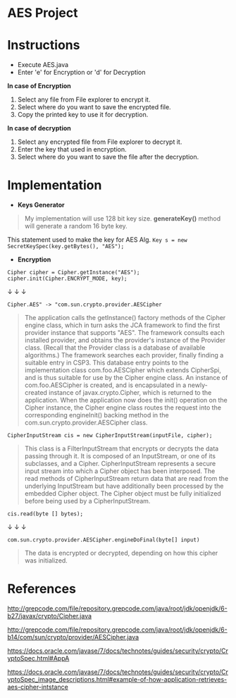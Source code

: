 # AES Project

# Instructions
- Execute AES.java 
- Enter 'e' for Encryption or 'd' for Decryption 

**In case of Encryption** 

1. Select any file from File explorer to encrypt it.
2. Select where do you want to save the encrypted file.
3. Copy the printed key to use it for decryption.

**In case of decryption** 

1. Select any encrypted file from File explorer to decrypt it.
2. Enter the key that used in encryption.
3. Select where do you want to save the file after the decryption.

# Implementation

- **Keys Generator**

> My implementation will use 128 bit key size. 
> **generateKey()** method will generate a random 16 byte key.


This statement used to make the key for AES Alg.
`Key s = new SecretKeySpec(key.getBytes(), "AES");`


- **Encryption** 

`Cipher cipher = Cipher.getInstance("AES");`
`cipher.init(Cipher.ENCRYPT_MODE, key);`

↓ ↓ ↓

`Cipher.AES" -> "com.sun.crypto.provider.AESCipher`

> The application calls the getInstance() factory methods of the Cipher engine class, which in turn asks the JCA framework to find the first provider instance that supports "AES". The framework consults each installed provider, and obtains the provider's instance of the Provider class. (Recall that the Provider class is a database of available algorithms.) The framework searches each provider, finally finding a suitable entry in CSP3. This database entry points to the implementation class com.foo.AESCipher which extends CipherSpi, and is thus suitable for use by the Cipher engine class. An instance of com.foo.AESCipher is created, and is encapsulated in a newly-created instance of javax.crypto.Cipher, which is returned to the application. When the application now does the init() operation on the Cipher instance, the Cipher engine class routes the request into the corresponding engineInit() backing method in the com.sun.crypto.provider.AESCipher class.




`CipherInputStream cis = new CipherInputStream(inputFile, cipher);`


> This class is a FilterInputStream that encrypts or decrypts the data passing through it. It is composed of an InputStream, or one of its subclasses, and a Cipher. CipherInputStream represents a secure input stream into which a Cipher object has been interposed. The read methods of CipherInputStream return data that are read from the underlying InputStream but have additionally been processed by the embedded Cipher object. The Cipher object must be fully initialized before being used by a CipherInputStream.

`cis.read(byte [] bytes);`
 
↓ ↓ ↓

`com.sun.crypto.provider.AESCipher.engineDoFinal(byte[] input)`

> The data is encrypted or decrypted, depending on how this cipher was initialized.



# References
http://grepcode.com/file/repository.grepcode.com/java/root/jdk/openjdk/6-b27/javax/crypto/Cipher.java

http://grepcode.com/file/repository.grepcode.com/java/root/jdk/openjdk/6-b14/com/sun/crypto/provider/AESCipher.java

https://docs.oracle.com/javase/7/docs/technotes/guides/security/crypto/CryptoSpec.html#AppA

https://docs.oracle.com/javase/7/docs/technotes/guides/security/crypto/CryptoSpec_image_descriptions.html#example-of-how-application-retrieves-aes-cipher-intstance


